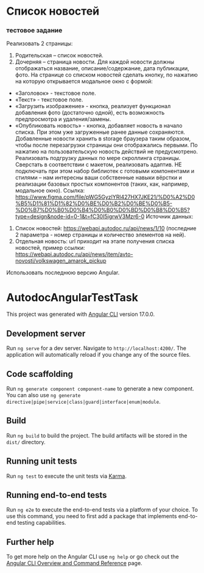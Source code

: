 # Список новостей
### тестовое задание

Реализовать 2 страницы:
1. Родительская – список новостей.
2. Дочерняя – страница новости.
Для каждой новости должны отображаться название, описание/содержание, дата публикации, фото.
На странице со списком новостей сделать кнопку, по нажатию на которую открывается модальное окно с формой:
* «Заголовок» - текстовое поле.
* «Текст» - текстовое поле.
* «Загрузить изображение» - кнопка, реализует функционал добавления фото (достаточно одной), есть возможность предпросмотра и удаления/замены.
* «Опубликовать новость» - кнопка, добавляет новость в начало списка. При этом уже загруженные ранее данные сохраняются.
Добавленные новости хранить в storage браузера таким образом, чтобы после перезагрузки страницы они отображались первыми. По нажатию на пользовательскую новость действий не предусмотрено.
Реализовать подгрузку данных по мере скроллинга страницы.
Сверстать в соответствии с макетом, реализовать адаптив. НЕ подключать при этом набор библиотек с готовыми компонентами и стилями – нам интересны ваши собственные навыки вёрстки и реализации базовых простых компонентов (таких, как, например, модальное окно).
Ссылка: https://www.figma.com/file/pWG5GyzlYRl427HX7JKE21/%D0%A2%D0%B5%D1%81%D1%82%D0%BE%D0%B2%D0%BE%D0%B5-%D0%B7%D0%B0%D0%B4%D0%B0%D0%BD%D0%B8%D0%B5?type=design&node-id=0-1&t=fC30I5igrwV3Mzr6-0
Источник данных:
1. Список новостей: https://webapi.autodoc.ru/api/news/1/10 (последние 2 параметра - номер страницы и количество элементов на ней).
2. Отдельная новость: url приходит на этапе получения списка новостей, пример ссылки:
https://webapi.autodoc.ru/api/news/item/avto-novosti/volkswagen_amarok_pickup

Использовать последнюю версию Angular.

# AutodocAngularTestTask

This project was generated with [Angular CLI](https://github.com/angular/angular-cli) version 17.0.0.

## Development server

Run `ng serve` for a dev server. Navigate to `http://localhost:4200/`. The application will automatically reload if you change any of the source files.

## Code scaffolding

Run `ng generate component component-name` to generate a new component. You can also use `ng generate directive|pipe|service|class|guard|interface|enum|module`.

## Build

Run `ng build` to build the project. The build artifacts will be stored in the `dist/` directory.

## Running unit tests

Run `ng test` to execute the unit tests via [Karma](https://karma-runner.github.io).

## Running end-to-end tests

Run `ng e2e` to execute the end-to-end tests via a platform of your choice. To use this command, you need to first add a package that implements end-to-end testing capabilities.

## Further help

To get more help on the Angular CLI use `ng help` or go check out the [Angular CLI Overview and Command Reference](https://angular.io/cli) page.
